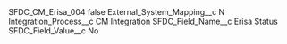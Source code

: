 <?xml version="1.0" encoding="UTF-8"?>
<CustomMetadata xmlns="http://soap.sforce.com/2006/04/metadata" xmlns:xsi="http://www.w3.org/2001/XMLSchema-instance" xmlns:xsd="http://www.w3.org/2001/XMLSchema">
    <label>SFDC_CM_Erisa_004</label>
    <protected>false</protected>
    <values>
        <field>External_System_Mapping__c</field>
        <value xsi:type="xsd:string">N</value>
    </values>
    <values>
        <field>Integration_Process__c</field>
        <value xsi:type="xsd:string">CM Integration</value>
    </values>
    <values>
        <field>SFDC_Field_Name__c</field>
        <value xsi:type="xsd:string">Erisa Status</value>
    </values>
    <values>
        <field>SFDC_Field_Value__c</field>
        <value xsi:type="xsd:string">No</value>
    </values>
</CustomMetadata>
